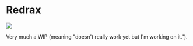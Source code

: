 # Redrax

<a href="https://codeclimate.com/github/elight/redrax/code">
  <img src="https://codeclimate.com/github/elight/redrax/badges/gpa.svg"></img>
</a>

Very much a WIP (meaning "doesn't really work yet but I'm working on it.").
